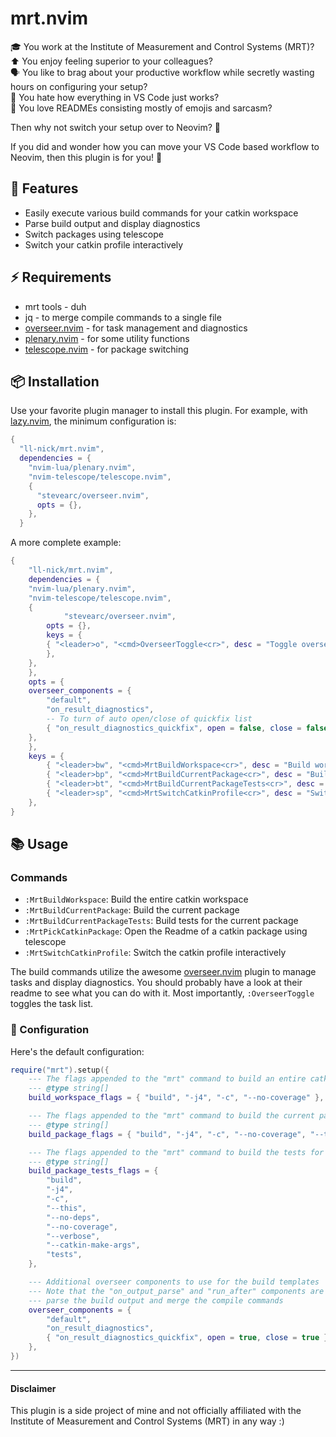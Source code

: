 # mrt.nvim

🎓 You work at the Institute of Measurement and Control Systems (MRT)? \
⬆️  You enjoy feeling superior to your colleagues? \
🗣️ You like to brag about your productive workflow while secretly wasting hours on configuring your setup? \
🔌 You hate how everything in VS Code just works? \
📄 You love READMEs consisting mostly of emojis and sarcasm?

Then why not switch your setup over to Neovim? 🤯

If you did and wonder how you can move your VS Code based workflow to Neovim, then this plugin is for you! 🎉

## 🚀 Features

- Easily execute various build commands for your catkin workspace
- Parse build output and display diagnostics
- Switch packages using telescope
- Switch your catkin profile interactively
 
## ⚡️ Requirements

- mrt tools - duh
- jq - to merge compile commands to a single file
- [overseer.nvim](https://github.com/stevearc/overseer.nvim) - for task management and diagnostics
- [plenary.nvim](https://github.com/nvim-lua/plenary.nvim) - for some utility functions
- [telescope.nvim](https://github.com/nvim-telescope/telescope.nvim) - for package switching

## 📦 Installation

Use your favorite plugin manager to install this plugin.
For example, with [lazy.nvim](https://github.com/folke/lazy.nvim), the minimum configuration is:

```lua
{
  "ll-nick/mrt.nvim",
  dependencies = { 
    "nvim-lua/plenary.nvim",
    "nvim-telescope/telescope.nvim",
    {
      "stevearc/overseer.nvim",
      opts = {},
    },
  }
```

A more complete example:
```lua
{
    "ll-nick/mrt.nvim",
    dependencies = { 
	"nvim-lua/plenary.nvim",
	"nvim-telescope/telescope.nvim",
	{
    	    "stevearc/overseer.nvim",
	    opts = {},
	    keys = {  
		{ "<leader>o", "<cmd>OverseerToggle<cr>", desc = "Toggle overseer" },
	    },
	},
    },
    opts = {
	overseer_components = {
	    "default",
	    "on_result_diagnostics",
	    -- To turn of auto open/close of quickfix list
	    { "on_result_diagnostics_quickfix", open = false, close = false },
	},
    },
    keys = {
        { "<leader>bw", "<cmd>MrtBuildWorkspace<cr>", desc = "Build workspace" },
        { "<leader>bp", "<cmd>MrtBuildCurrentPackage<cr>", desc = "Build current package" },
        { "<leader>bt", "<cmd>MrtBuildCurrentPackageTests<cr>", desc = "Build tests for current package" },
        { "<leader>sp", "<cmd>MrtSwitchCatkinProfile<cr>", desc = "Switch catkin profile" },
    },
}
```

## 📚 Usage

### Commands

- `:MrtBuildWorkspace`: Build the entire catkin workspace
- `:MrtBuildCurrentPackage`: Build the current package
- `:MrtBuildCurrentPackageTests`: Build tests for the current package
- `:MrtPickCatkinPackage`: Open the Readme of a catkin package using telescope
- `:MrtSwitchCatkinProfile`: Switch the catkin profile interactively

The build commands utilize the awesome [overseer.nvim](https://github.com/stevearc/overseer.nvim) plugin to manage tasks and display diagnostics.
You should probably have a look at their readme to see what you can do with it.
Most importantly, `:OverseerToggle` toggles the task list.

### 🔧 Configuration

Here's the default configuration:

```lua
require("mrt").setup({
    --- The flags appended to the "mrt" command to build an entire catkin workspace
    --- @type string[]
    build_workspace_flags = { "build", "-j4", "-c", "--no-coverage" },

    --- The flags appended to the "mrt" command to build the current package
    --- @type string[]
    build_package_flags = { "build", "-j4", "-c", "--no-coverage", "--this" },

    --- The flags appended to the "mrt" command to build the tests for the current package
    --- @type string[]
    build_package_tests_flags = {
        "build",
        "-j4",
        "-c",
        "--this",
        "--no-deps",
        "--no-coverage",
        "--verbose",
        "--catkin-make-args",
        "tests",
    },

    --- Additional overseer components to use for the build templates
    --- Note that the "on_output_parse" and "run_after" components are always included to
    --- parse the build output and merge the compile commands
    overseer_components = {
        "default",
        "on_result_diagnostics",
        { "on_result_diagnostics_quickfix", open = true, close = true },
    },
})
```

---

#### Disclaimer

This plugin is a side project of mine and not officially affiliated with the Institute of Measurement and Control Systems (MRT) in any way :)
